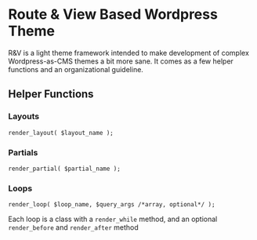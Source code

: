Route & View Based Wordpress Theme
==================================

R&V is a light theme framework intended to make development of complex Wordpress-as-CMS themes a bit more sane. It comes as a few helper functions and an organizational guideline.


Helper Functions
----------------


### Layouts
`render_layout( $layout_name );`

### Partials
`render_partial( $partial_name );`

### Loops
`render_loop( $loop_name, $query_args /*array, optional*/ );`

Each loop is a class with a `render_while` method, and an optional `render_before` and `render_after` method